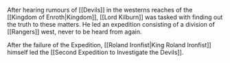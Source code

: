 After hearing rumours of [[Devils]] in the westerns reaches of the [[Kingdom of Enroth|Kingdom]], [[Lord Kilburn]] was tasked with finding out the truth to these matters. He led an expedition consisting of a division of [[Rangers]] west, never to be heard from again.

After the failure of the Expedition, [[Roland Ironfist|King Roland Ironfist]] himself led the [[Second Expedition to Investigate the Devils]].

